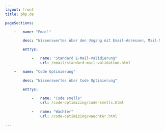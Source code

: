 ```yaml
---
layout: front
title: php.de

pageSections:

    -   name: "Email"

        desc: "Wissenswertes über den Umgang mit Email-Adressen, Mail-Servern, und Mailer-Klassen."

        entrys:

            -   name: "Standard E-Mail-Validierung"
                url: /email/standard-mail-validation.html

    -   name: "Code Optimierung"

        desc: "Wissenswertes über Code Optimierung"

        entrys:

            -   name: "Code smells"
                url: /code-optimizing/code-smells.html
                
            -   name: "Wächter"
                url: /code-optimizing/waechter.html
                
---
```

